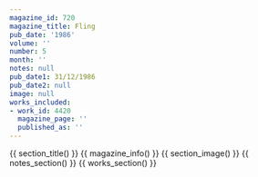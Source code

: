 ```yaml
---
magazine_id: 720
magazine_title: Fling
pub_date: '1986'
volume: ''
number: 5
month: ''
notes: null
pub_date1: 31/12/1986
pub_date2: null
image: null
works_included:
- work_id: 4420
  magazine_page: ''
  published_as: ''
---
```


{{ section_title() }}
{{ magazine_info() }}
{{ section_image() }}
{{ notes_section() }}
{{ works_section() }}
